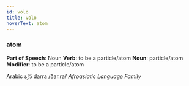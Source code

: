```yaml
---
id: volo
title: volo
hoverText: atom
---
```


### atom

**Part of Speech**: Noun
**Verb**: to be a particle/atom
**Noun**: particle/atom
**Modifier**: to be a particle/atom

Arabic ذَرَّة ḏarra /ðar.ra/
*Afroasiatic Language Family*